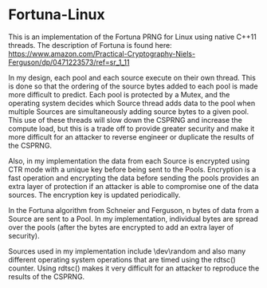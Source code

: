 # Fortuna-Linux
This is an implementation of the Fortuna PRNG for Linux using native C++11 threads.  The description of Fortuna is found here:
https://www.amazon.com/Practical-Cryptography-Niels-Ferguson/dp/0471223573/ref=sr_1_11

In my design, each pool and each source execute on their own thread.  This is done so that the ordering of the source bytes added to each pool is made more difficult to predict.  Each pool is protected by a Mutex, and the operating system decides which Source thread adds data to the pool when multiple Sources are simultaneously adding source bytes to a given pool.  This use of these threads will slow down the CSPRNG and increase the compute load, but this is a trade off to provide greater security and make it more difficult for an attacker to reverse engineer or duplicate the results of the CSPRNG.

Also, in my implementation the data from each Source is encrypted using CTR mode with a unique key before being sent to the Pools.  Encryption is a fast operation and encrypting the data before sending the pools provides an extra layer of protection if an attacker is able to compromise one of the data sources.  The encryption key is updated periodically.

In the Fortuna algorithm from Schneier and Ferguson, n bytes of data from a Source are sent to a Pool.  In my implementation, individual bytes are spread over the pools (after the bytes are encrypted to add an extra layer of security).

Sources used in my implementation include \dev\random and also many different operating system operations that are timed using the rdtsc() counter.  Using rdtsc() makes it very difficult for an attacker to reproduce the results of the CSPRNG.
